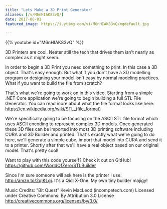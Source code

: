 ```yaml
---
title: "Lets Make a 3D Print Generator"
aliases: [/v/M6nHIAK83vQ/]
date: 2017-06-01
featured_image: https://i.ytimg.com/vi/M6nHIAK83vQ/mqdefault.jpg

---
```


{{% youtube id="M6nHIAK83vQ" %}}

3D Printers are cool. Neater still the tech that drives them isn't nearly as complex as it might seem.

In order to begin a 3D Print you need something to print. In this case a 3D object. That's easy enough. But what if you don't have a 3D modelling program or designing your model isn't easy by normal modeling practices. What if you want to build the file from scratch?

That's what we're going to work on in this video. Starting from a simple .NET Core application we're going to begin building a full STL File Generator. You can read more about what the file format looks like here: https://en.wikipedia.org/wiki/STL_(file_format)

We're specifically going to be focusing on the ASCII STL file format which uses ASCII encoding to represent complex 3D models. Once generated these 3D files can be imported into most 3D printing software including CURA and 3D Builder and printed. That's exactly what we're going to do here, we'll generate a simple cube, import that model into CURA and send it to a printer. Shortly after that we'll have a real object based on our original model. That's pretty cool!

Want to play with this code yourself? Check it out on GitHub! https://github.com/WorldOfZero/STLBuilder

Since I'm sure someone will ask here is the printer I use: http://amzn.to/2qIKLgi. It's a Qidi X-One. My own tiny builder majigy!

Music Credits:
"Bit Quest" Kevin MacLeod (incompetech.com)
Licensed under Creative Commons: By Attribution 3.0 License
http://creativecommons.org/licenses/by/3.0/